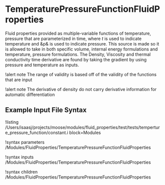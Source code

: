 # TemperaturePressureFunctionFluidProperties

Fluid properties provided as multiple-variable  functions of temperature, pressure that are parameterized
in time, where $t$ is used to indicate temperature and &p& is used to indicate pressure.
This source is made so it is allowed to take in both specific volume, internal energy formulations
and temperature, pressure formulations. The Density, Viscosity and thermal conductivity time derivative
are found by taking the gradient by using pressure and temperature as inputs.

!alert note The range of validity is based off of the validity of the functions
that are input

!alert note The derivative of density do not carry derivative information for automatic differentiation

## Example Input File Syntax

!listing /Users/isaasj/projects/moose/modules/fluid_properties/test/tests/temperture_pressure_function/constant.i block=Modules

!syntax parameters /Modules/FluidProperties/TemperaturePressureFunctionFluidProperties

!syntax inputs /Modules/FluidProperties/TemperaturePressureFunctionFluidProperties

!syntax children /Modules/FluidProperties/TemperaturePressureFunctionFluidProperties
